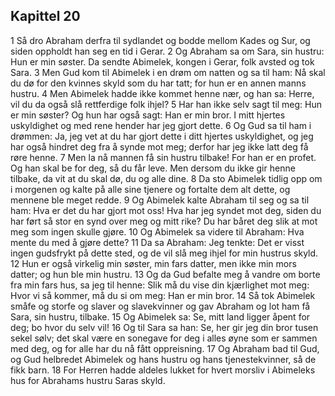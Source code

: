 ## Kapittel 20

1 Så dro Abraham derfra til sydlandet og bodde mellom Kades og Sur, og siden oppholdt han seg en tid i Gerar.
2 Og Abraham sa om Sara, sin hustru: Hun er min søster. Da sendte Abimelek, kongen i Gerar, folk avsted og tok Sara.
3 Men Gud kom til Abimelek i en drøm om natten og sa til ham: Nå skal du dø for den kvinnes skyld som du har tatt; for hun er en annen manns hustru.
4 Men Abimelek hadde ikke kommet henne nær, og han sa: Herre, vil du da også slå rettferdige folk ihjel?
5 Har han ikke selv sagt til meg: Hun er min søster? Og hun har også sagt: Han er min bror. I mitt hjertes uskyldighet og med rene hender har jeg gjort dette.
6 Og Gud sa til ham i drømmen: Ja, jeg vet at du har gjort dette i ditt hjertes uskyldighet, og jeg har også hindret deg fra å synde mot meg; derfor har jeg ikke latt deg få røre henne.
7 Men la nå mannen få sin hustru tilbake! For han er en profet. Og han skal be for deg, så du får leve. Men dersom du ikke gir henne tilbake, da vit at du skal dø, du og alle dine.
8 Da sto Abimelek tidlig opp om i morgenen og kalte på alle sine tjenere og fortalte dem alt dette, og mennene ble meget redde.
9 Og Abimelek kalte Abraham til seg og sa til ham: Hva er det du har gjort mot oss! Hva har jeg syndet mot deg, siden du har ført så stor en synd over meg og mitt rike? Du har båret deg slik at mot meg som ingen skulle gjøre.
10 Og Abimelek sa videre til Abraham: Hva mente du med å gjøre dette?
11 Da sa Abraham: Jeg tenkte: Det er visst ingen gudsfrykt på dette sted, og de vil slå meg ihjel for min hustrus skyld.
12 Hun er også virkelig min søster, min fars datter, men ikke min mors datter; og hun ble min hustru.
13 Og da Gud befalte meg å vandre om borte fra min fars hus, sa jeg til henne: Slik må du vise din kjærlighet mot meg: Hvor vi så kommer, må du si om meg: Han er min bror.
14 Så tok Abimelek småfe og storfe og slaver og slavekvinner og gav Abraham og lot ham få Sara, sin hustru, tilbake.
15 Og Abimelek sa: Se, mitt land ligger åpent for deg; bo hvor du selv vil!
16 Og til Sara sa han: Se, her gir jeg din bror tusen sekel sølv; det skal være en sonegave for deg i alles øyne som er sammen med deg, og for alle har du nå fått oppreisning.
17 Og Abraham bad til Gud, og Gud helbredet Abimelek og hans hustru og hans tjenestekvinner, så de fikk barn.
18 For Herren hadde aldeles lukket for hvert morsliv i Abimeleks hus for Abrahams hustru Saras skyld.
